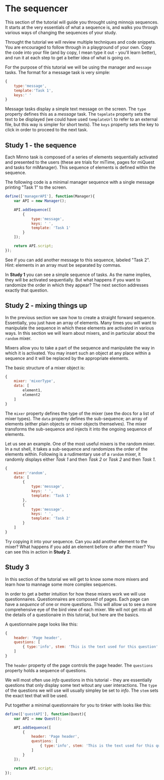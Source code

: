 # The sequencer

This section of the tutorial will guide you throught using minnojs sequences.
It starts at the very essentials of what a sequence is, and walks you through various ways of changing the sequences of your study.

Throught the tutorial we will review multiple techniques and code snippets.
You are encouraged to follow through in a playground of your own.
Copy the code into your file (and by copy, I mean type it out - you'll learn better), and run it at each step to get a better idea of what is going on.

For the purpose of this tutorial we will be using the manager and `message` tasks.
The format for a message task is very simple:

```javascript
{
    type:'message',
    template:'Task 1',
    keys:' '
}
```

Message tasks display a simple text message on the screen.
The `type` property defines this as a *message* task.
The `tepmlate` property sets the text to be displayed (we could have used `templateUrl` to refer to an external file, but this way is simpler for short texts).
The `keys` property sets the key to click in order to proceed to the next task.

## Study 1 - the sequence

Each Minno task is composed of a series of elements sequentially activated and presented to the users (these are trials for miTime, pages for miQuest and tasks for miManager). 
This sequence of elements is defined within the sequence.

The following code is a minimal manager sequence with a single message printing "Task 1" to the screen.

```javascript
define(['managerAPI'], function(Manager){
    var API = new Manager();

    API.addSequence([
        {
            type:'message',
            keys: ' ',
            template: 'Task 1'
        }
    ]);

    return API.script;
});
```

See if you can add another message to this sequence, labeled "Task 2".
Hint: elements in an array must be separated by commas.

In **Study 1** you can see a simple sequence of tasks.
As the name implies, they will be activated sequentially.
But what happens if you want to randomize the order in which they appear?
The next section addresses exactly that question.

## Study 2 - mixing things up
In the previous section we saw how to create a straight forward sequence.
Essentially, you just have an array of elements.
Many times you will want to manipulate the sequence in which these elements are activated in various ways.
In this section we will learn about mixers, and in particular about the `random` mixer.

Mixers allow you to take a part of the sequence and manipulate the way in which it is activated.
You may insert such an object at any place within a sequence and it will be replaced by the appropriate elements.

The basic structure of a mixer object is:

```javascript
{
    mixer: 'mixerType', 
    data: [
        element1, 
        element2
    ]
}
```

The `mixer` property defines the type of the mixer (see the docs for a list of mixer types).
The `data` property defines the sub-sequence; an array of elements (either plain objects or mixer objects themselves).
The mixer transforms the sub-sequence and injects it into the ongoing sequence of elements.

Let us see an example. One of the most useful mixers is the random mixer.
In a nut shell, it takes a sub-sequence and randomizes the order of the elements within.
Following is a rudimentary use of a `random` mixer, it randomly displays either *Task 1* and then *Task 2* or *Task 2* and then *Task 1*.

```javascript
{
    mixer:'random',
    data: [
        {
            type:'message',
            keys: ' ',
            template: 'Task 1'
        },
        {
            type:'message',
            keys: ' ',
            template: 'Task 2'
        }       
    ]
}
```

Try copying it into your sequence.
Can you add another element to the mixer? What happens if you add an element before or after the mixer?
You can see this in action in **Study 2**.

## Study 3
In this section of the tutorial we will get to know some more mixers and learn how to mannage some more complex sequences.

In order to get a better intuition for how these mixers work we will use questionnaires.
Questionnaires are composed of pages.
Each page can have a *sequence* of one or more questions.
This will allow us to see a more comprehensive eye of the bird view of each mixer.
We will not get into all the details of a questionaire in this tutorial, but here are the basics.

A questionnaire page looks like this:

```javascript
{
    header: 'Page header',
    questions: [
        { type:'info', stem: 'This is the text used for this question' }
    ]
}
```

The `header` property of the page controls the page header.
The `questions` property holds a sequence of questions.

We will most often use *info* questions in this tutorial - they are essentially questions that only display some text witout any user interactions.
The `type` of the questions we will use will usually simpley be set to *info*.
The `stem` sets the exact text that will be used.

Put together a minimal questionnaire for you to tinker with looks like this:

```javascript
define(['questAPI'], function(Quest){
    var API = new Quest();

    API.addSequence([
        {
            header: 'Page header',
            questions: [
                { type:'info', stem: 'This is the text used for this question' }
            ]
        }
    ]);

    return API.script;
});
```






